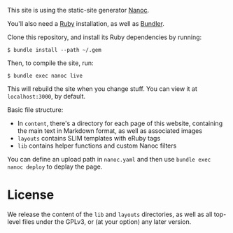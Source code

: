 This site is using the static-site generator [Nanoc](https://nanoc.ws/).

You'll also need a [Ruby](https://www.ruby-lang.org/) installation, as well as [Bundler](https://bundler.io/).

Clone this repository, and install its Ruby dependencies by running:

    $ bundle install --path ~/.gem

Then, to compile the site, run:

    $ bundle exec nanoc live

This will rebuild the site when you change stuff. You can view it at `localhost:3000`, by default.

Basic file structure:

- In `content`, there's a directory for each page of this website, containing the main text in Markdown format, as well as associated images
- `layouts` contains SLIM templates with eRuby tags
- `lib` contains helper functions and custom Nanoc filters

You can define an upload path in `nanoc.yaml` and then use `bundle exec nanoc deploy` to deplay the page.

License
=======

We release the content of the `lib` and `layouts` directories, as well as all top-level files under the GPLv3, or (at your option) any later version.
